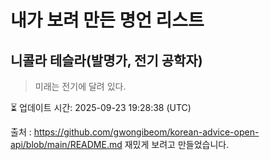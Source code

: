 # 내가 보려 만든 명언 리스트

##  니콜라 테슬라(발명가, 전기 공학자)
> 미래는 전기에 달려 있다.


⏳ 업데이트 시간: 2025-09-23 19:28:38 (UTC)

출처 : https://github.com/gwongibeom/korean-advice-open-api/blob/main/README.md
재밌게 보려고 만들었습니다.
